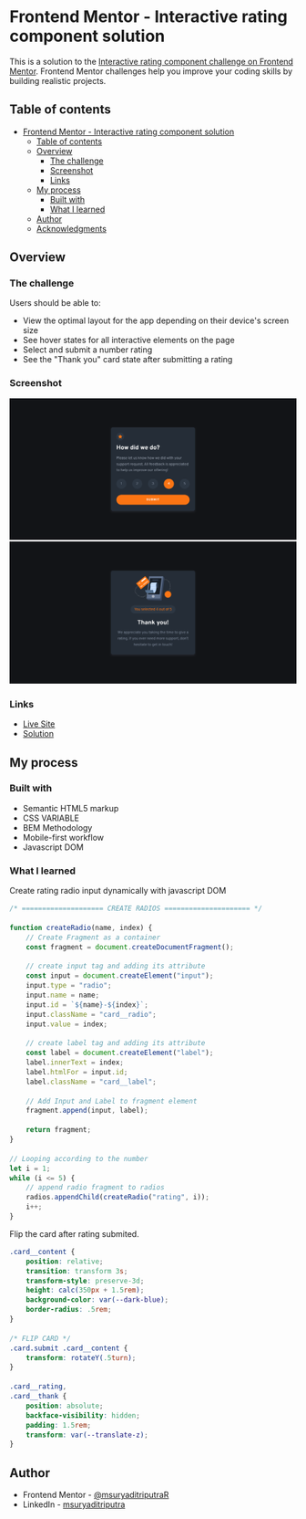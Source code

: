 # Frontend Mentor - Interactive rating component solution

This is a solution to the [Interactive rating component challenge on Frontend Mentor](https://www.frontendmentor.io/challenges/interactive-rating-component-koxpeBUmI). Frontend Mentor challenges help you improve your coding skills by building realistic projects. 

## Table of contents

- [Frontend Mentor - Interactive rating component solution](#frontend-mentor---interactive-rating-component-solution)
  - [Table of contents](#table-of-contents)
  - [Overview](#overview)
    - [The challenge](#the-challenge)
    - [Screenshot](#screenshot)
    - [Links](#links)
  - [My process](#my-process)
    - [Built with](#built-with)
    - [What I learned](#what-i-learned)
  - [Author](#author)
  - [Acknowledgments](#acknowledgments)

## Overview

### The challenge

Users should be able to:

- View the optimal layout for the app depending on their device's screen size
- See hover states for all interactive elements on the page
- Select and submit a number rating
- See the "Thank you" card state after submitting a rating

### Screenshot

![](./screenshot-front.png)
![](./screenshot-behind.png)

### Links

- [Live Site](https://msuryaditriputrar.github.io/Front-End-Mentor/newbie/interactive-rating-component)
- [Solution](https://github.com/msuryaditriputraR/Front-End-Mentor/tree/master/newbie/interactive-rating-component)

## My process

### Built with

- Semantic HTML5 markup
- CSS VARIABLE
- BEM Methodology
- Mobile-first workflow
- Javascript DOM

### What I learned

Create rating radio input dynamically with javascript DOM

```js
/* ==================== CREATE RADIOS ===================== */

function createRadio(name, index) {
    // Create Fragment as a container
    const fragment = document.createDocumentFragment();

    // create input tag and adding its attribute
    const input = document.createElement("input");
    input.type = "radio";
    input.name = name;
    input.id = `${name}-${index}`;
    input.className = "card__radio";
    input.value = index;

    // create label tag and adding its attribute
    const label = document.createElement("label");
    label.innerText = index;
    label.htmlFor = input.id;
    label.className = "card__label";

    // Add Input and Label to fragment element
    fragment.append(input, label);

    return fragment;
}

// Looping according to the number
let i = 1;
while (i <= 5) {
    // append radio fragment to radios
    radios.appendChild(createRadio("rating", i));
    i++;
}
```

Flip the card after rating submited.

```css
.card__content {
    position: relative;
    transition: transform 3s;
    transform-style: preserve-3d;
    height: calc(350px + 1.5rem);
    background-color: var(--dark-blue);
    border-radius: .5rem;
}

/* FLIP CARD */
.card.submit .card__content {
    transform: rotateY(.5turn);
}

.card__rating,
.card__thank {
    position: absolute;
    backface-visibility: hidden;
    padding: 1.5rem;
    transform: var(--translate-z);
}

```

## Author

- Frontend Mentor - [@msuryaditriputraR](https://www.frontendmentor.io/profile/msuryaditriputraR)
- LinkedIn - [msuryaditriputra](https://www.linkedin.com/in/msuryaditriputra/)